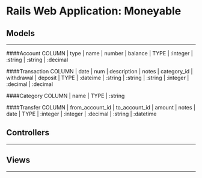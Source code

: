 # Rails Web Application: Moneyable

## Models
---
####Account
COLUMN | type | name | number | balance
|
TYPE | :integer | :string | :string | :decimal

####Transaction
COLUMN | date | num | description | notes | category_id | withdrawal | deposit
|
TYPE | :dateime | :string | :string | :string | :integer | :decimal | :decimal

####Category
COLUMN | name
|
TYPE | :string

####Transfer
COLUMN | from_account_id | to_account_id | amount | notes | date
|
TYPE | :integer | :integer | :decimal | :string | :datetime

## Controllers
---

## Views
---